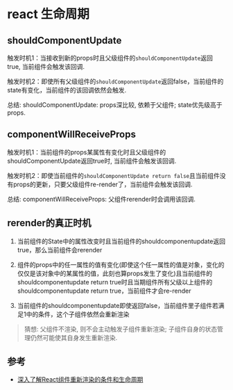# react 生命周期

## shouldComponentUpdate
触发时机1：当接收到新的props时且父级组件的`shouldComponentUpdate`返回true, 当前组件会触发该回调.

触发时机2：即使所有父级组件的`shouldComponentUpdate`返回false，当前组件的state有变化，当前组件的该回调依然会触发.

总结: shouldComponentUpdate: props深比较, 依赖于父组件; state优先级高于props.

## componentWillReceiveProps
触发时机1：当前组件的props某属性有变化时且父级组件的shouldComponentUpdate返回true时, 当前组件会触发该回调.

触发时机2：即使当前组件的`shouldComponentUpdate return false`且当前组件没有props的更新，只要父级组件re-render了，当前组件会触发该回调.

总结: componentWillReceiveProps: 父组件rerender时会调用该回调.


## rerender的真正时机

1. 当前组件的State中的属性改变时且当前组件的shouldcomponentupdate返回true，那么当前组件会rerender

2. 组件的props中的任一属性的值有变化(即使这个任一属性的值是对象，变化的仅仅是该对象中的某属性的值，此刻也算props发生了变化)且当前组件的shouldcomponentupdate return true时且当期组件所有父级以上组件的shouldcomponentupdate return true，当前组件才会re-render

3. 当前组件的shouldcomponentupdate即使返回false，当前组件里子组件若满足1中的条件，这个子组件依然会重新渲染

> 猜想: 父组件不渲染, 则不会主动触发子组件重新渲染; 子组件自身的状态管理仍然可能使其自身发生重新渲染.

## 参考

- [深入了解React组件重新渲染的条件和生命周期](https://www.cnblogs.com/zhangrenjian/p/8696227.html)